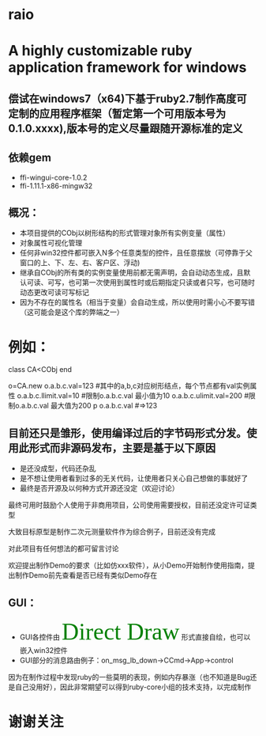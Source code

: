 # raio
# A highly customizable ruby application framework for windows

## 偿试在windows7（x64)下基于ruby2.7制作高度可定制的应用程序框架（暂定第一个可用版本号为0.1.0.xxxx),版本号的定义尽量跟随开源标准的定义




 ## 依赖gem
  - ffi-wingui-core-1.0.2
  - ffi-1.11.1-x86-mingw32

## 概况：  
- 本项目提供的CObj以树形结构的形式管理对象所有实例变量（属性）
- 对象属性可视化管理
- 任何非win32控件都可嵌入N多个任意类型的控件，且任意摆放（可停靠于父窗口的上、下、左、右、客户区、浮动)
- 继承自CObj的所有类的实例变量使用前都无需声明，会自动动态生成，且默认可读、可写，也可第一次使用到属性时或后期指定只读或者只写，也可随时动态更改可读可写标记
- 因为不存在的属性名（相当于变量）会自动生成，所以使用时需小心不要写错（这可能会是这个库的弊端之一）


# 例如：
class CA<CObj
end

o=CA.new
o.a.b.c.val=123   #其中的a,b,c对应树形结点，每个节点都有val实例属性
o.a.b.c.llimit.val=10   #限制o.a.b.c.val 最小值为10
o.a.b.c.ulimit.val=200  #限制o.a.b.c.val 最大值为200
p o.a.b.c.val   #=>123


## 目前还只是雏形，使用编译过后的字节码形式分发。使用此形式而非源码发布，主要是基于以下原因
- 是还没成型，代码还杂乱
- 是不想让使用者看到过多的无关代码，让使用者只关心自己想做的事就好了
- 最终是否开源及以何种方式开源还没定（欢迎讨论）

最终可用时鼓励个人使用于非商用项目，公司使用需要授权，目前还没定许可证类型

大致目标原型是制作二次元测量软件作为综合例子，目前还没有完成

对此项目有任何想法的都可留言讨论

欢迎提出制作Demo的要求（比如仿xxx软件），从小Demo开始制作使用指南，提出制作Demo前先查看是否已经有类似Demo存在

## GUI：
* GUI各控件由 <font face="黑体" color=green size=25>Direct Draw</font>  形式直接自绘，也可以嵌入win32控件
* GUI部分的消息路由例子：on_msg_lb_down->CCmd->App->control

因为在制作过程中发现ruby的一些莫明的表现，例如内存暴涨（也不知道是Bug还是自己没用好），因此非常期望可以得到ruby-core小组的技术支持，以完成制作
 
# 谢谢关注

